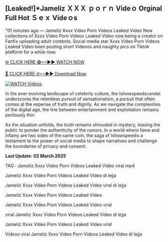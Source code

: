 ## [Leaked!]*Jameliz ＸＸＸ ｐｏｒｎ Videｏ Orginal Full Hot Ｓｅｘ Videｏs


"01 minutes ago —  Jameliz Xxxx Video Porn Videos Leaked Video New collections of   Xxxx Video Porn Videos Leaked Video now being a creator on Fanfix uploading adult contents. Social media star   Xxxx Video Porn Videos Leaked Video been posting short Videoos and naughty pics on Tiktok platform for a while now. 


[🌐 CLICK HERE 🟢==►► WATCH NOW](https://ultra-bulletin.blogspot.com/p/ultra-bulletin-25.html)

[🔴 CLICK HERE 🌐==►► Download Now](https://ultra-bulletin.blogspot.com/p/ultra-bulletin-25.html)

[![WATCH Videos](https://i.imgur.com/dJHk4Zq.gif)](https://ultra-bulletin.blogspot.com/p/ultra-bulletin-25.html)

In the ever evolving landscape of celebrity culture, the Ishowspeedscandal underscores the relentless pursuit of sensationalism, a pursuit that often comes at the expense of truth and dignity. As we navigate the complexities of the digital age, the line between entertainment and exploitation remains perilously thin.

As the situation unfolds, the truth remains shrouded in mystery, leaving the public to ponder the authenticity of the rumors. In a world where fame and infamy are two sides of the same coin, the saga of Ishowspeedis a testament to the power of social media to shape narratives and challenge the boundaries of privacy and consent.

**Last Update: 02 March 2025**

TAG :
Jameliz Xxxx Video Porn Videos Leaked Video viral mp4

Jameliz Xxxx Video Porn Videos Leaked Video di lejja

Jameliz Xxxx Video Porn Videos Leaked Video viral di lejja

Jameliz Xxxx Video Porn Videos Leaked Video

Jameliz Xxxx Video Porn Videos Leaked Video viral

viral Jameliz Xxxx Video Porn Videos Leaked Video di lejja

Jameliz Xxxx Video Porn Videos Leaked Video viral

Videoo viral Jameliz Xxxx Video Porn Videos Leaked Video di lejja
